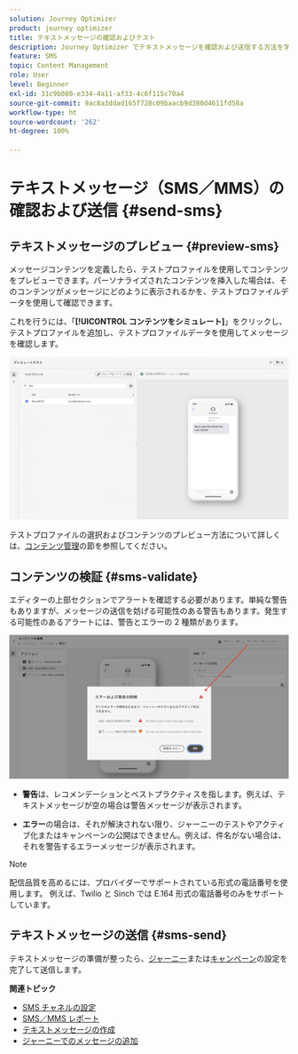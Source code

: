 ```yaml
---
solution: Journey Optimizer
product: journey optimizer
title: テキストメッセージの確認およびテスト
description: Journey Optimizer でテキストメッセージを確認および送信する方法を学ぶ
feature: SMS
topic: Content Management
role: User
level: Beginner
exl-id: 31c9b080-e334-4a11-af33-4c6f115c70a4
source-git-commit: 9ac8a3ddad165f728c09baacb9d380d4611fd58a
workflow-type: ht
source-wordcount: '262'
ht-degree: 100%

---
```


# テキストメッセージ（SMS／MMS）の確認および送信 {#send-sms}

## テキストメッセージのプレビュー {#preview-sms}

メッセージコンテンツを定義したら、テストプロファイルを使用してコンテンツをプレビューできます。パーソナライズされたコンテンツを挿入した場合は、そのコンテンツがメッセージにどのように表示されるかを、テストプロファイルデータを使用して確認できます。

これを行うには、「**[!UICONTROL コンテンツをシミュレート]**」をクリックし、テストプロファイルを追加し、テストプロファイルデータを使用してメッセージを確認します。

![](assets/sms_preview_2.png)

テストプロファイルの選択およびコンテンツのプレビュー方法について詳しくは、[コンテンツ管理](../content-management/preview-test.md)の節を参照してください。

## コンテンツの検証 {#sms-validate}

エディターの上部セクションでアラートを確認する必要があります。単純な警告もありますが、メッセージの送信を妨げる可能性のある警告もあります。発生する可能性のあるアラートには、警告とエラーの 2 種類があります。

![](assets/sms-alert-button.png)

* **警告**&#x200B;は、レコメンデーションとベストプラクティスを指します。例えば、テキストメッセージが空の場合は警告メッセージが表示されます。

* **エラー**&#x200B;の場合は、それが解決されない限り、ジャーニーのテストやアクティブ化またはキャンペーンの公開はできません。例えば、件名がない場合は、それを警告するエラーメッセージが表示されます。


>[!NOTE]
>
> 配信品質を高めるには、プロバイダーでサポートされている形式の電話番号を使用します。 例えば、Twilio と Sinch では E.164 形式の電話番号のみをサポートしています。

## テキストメッセージの送信 {#sms-send}

テキストメッセージの準備が整ったら、[ジャーニー](../building-journeys/journey-gs.md)または[キャンペーン](../campaigns/create-campaign.md)の設定を完了して送信します。

**関連トピック**

* [SMS チャネルの設定](sms-configuration.md)
* [SMS／MMS レポート](../reports/journey-global-report.md#sms-global)
* [テキストメッセージの作成](create-sms.md)
* [ジャーニーでのメッセージの追加](../building-journeys/journeys-message.md)
